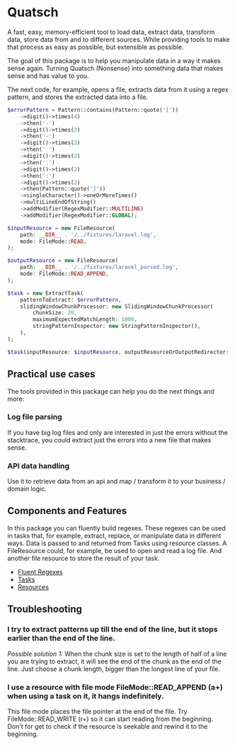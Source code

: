 # Quatsch
A fast, easy, memory-efficient tool to load data, extract data, transform data, store data from and to different sources.
While providing tools to make that process as easy as possible, but extensible as possible.

The goal of this package is to help you manipulate data in a way it makes sense again. 
Turning Quatsch (Nonsense) into something data that makes sense and has value to you.

The next code, for example, opens a file, extracts data from it using a regex pattern, and stores the extracted
data into a file.

```php
$errorPattern = Pattern::contains(Pattern::quote('['))
    ->digit()->times(4)
    ->then('-')
    ->digit()->times(2)
    ->then('-')
    ->digit()->times(2)
    ->then(' ')
    ->digit()->times(2)
    ->then(':')
    ->digit()->times(2)
    ->then(':')
    ->digit()->times(2)
    ->then(Pattern::quote(']'))
    ->singleCharacter()->oneOrMoreTimes()
    ->multiLineEndOfString()
    ->addModifier(RegexModifier::MULTILINE)
    ->addModifier(RegexModifier::GLOBAL);

$inputResource = new FileResource(
    path: __DIR__ . '/../fixtures/laravel.log',
    mode: FileMode::READ,
);

$outputResource = new FileResource(
    path: __DIR__ . '/../fixtures/laravel_parsed.log',
    mode: FileMode::READ_APPEND,
);

$task = new ExtractTask(
    patternToExtract: $errorPattern,
    slidingWindowChunkProcessor: new SlidingWindowChunkProcessor(
        chunkSize: 20,
        maximumExpectedMatchLength: 1000,
        stringPatternInspector: new StringPatternInspector(),
    ),
);

$task(inputResource: $inputResource, outputResourceOrOutputRedirector: $outputResource);
```

## Practical use cases
The tools provided in this package can help you do the next things and more:

### Log file parsing
If you have big log files and only are interested in just the errors without the stacktrace, you could extract
just the errors into a new file that makes sense.

### API data handling
Use it to retrieve data from an api and map / transform it to your business / domain logic.

## Components and Features
In this package you can fluently build regexes. These regexes can be used in tasks that, for example, extract, replace, 
or manipulate data in different ways. Data is passed to and returned from Tasks using resource classes. 
A FileResource could, for example, be used to open and read a log file. And another file resource to store the result
of your task.

- [Fluent Regexes](./documentation/regex/regex.md)
- [Tasks](./documentation/tasks/tasks.md)
- [Resources](./documentation/resources/resources.md)


## Troubleshooting
### I try to extract patterns up till the end of the line, but it stops earlier than the end of the line.
_Possible solution 1:_
When the chunk size is set to the length of half of a line you are trying to extract, it will see the end of the chunk
as the end of the line. Just choose a chunk length, bigger than the longest line of your file.

### I use a resource with file mode FileMode::READ_APPEND (a+) when using a task on it, it hangs indefinitely.
This file mode places the file pointer at the end of the file. Try FileMode::READ_WRITE (r+) so it can start reading from
the beginning. Don't for get to check if the resource is seekable and rewind it to the beginning.


